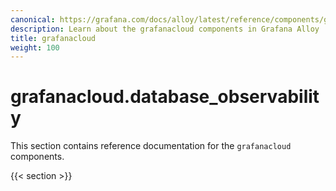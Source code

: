 ```yaml
---
canonical: https://grafana.com/docs/alloy/latest/reference/components/grafanacloud/
description: Learn about the grafanacloud components in Grafana Alloy
title: grafanacloud
weight: 100
---
```


# grafanacloud.database_observability

This section contains reference documentation for the `grafanacloud` components.

{{< section >}}
